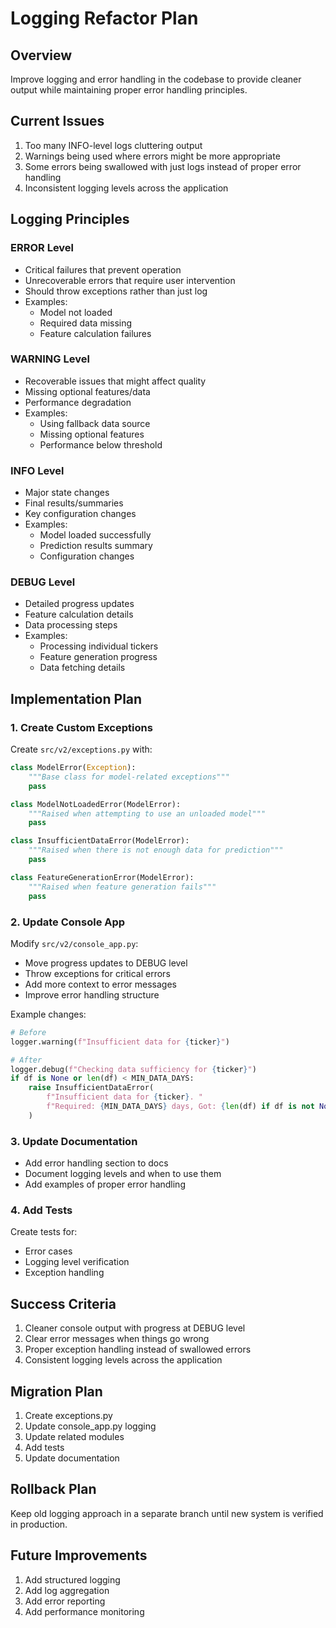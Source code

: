 # Logging Refactor Plan

## Overview
Improve logging and error handling in the codebase to provide cleaner output while maintaining proper error handling principles.

## Current Issues
1. Too many INFO-level logs cluttering output
2. Warnings being used where errors might be more appropriate
3. Some errors being swallowed with just logs instead of proper error handling
4. Inconsistent logging levels across the application

## Logging Principles

### ERROR Level
- Critical failures that prevent operation
- Unrecoverable errors that require user intervention
- Should throw exceptions rather than just log
- Examples:
  - Model not loaded
  - Required data missing
  - Feature calculation failures

### WARNING Level
- Recoverable issues that might affect quality
- Missing optional features/data
- Performance degradation
- Examples:
  - Using fallback data source
  - Missing optional features
  - Performance below threshold

### INFO Level
- Major state changes
- Final results/summaries
- Key configuration changes
- Examples:
  - Model loaded successfully
  - Prediction results summary
  - Configuration changes

### DEBUG Level
- Detailed progress updates
- Feature calculation details
- Data processing steps
- Examples:
  - Processing individual tickers
  - Feature generation progress
  - Data fetching details

## Implementation Plan

### 1. Create Custom Exceptions
Create `src/v2/exceptions.py` with:
```python
class ModelError(Exception):
    """Base class for model-related exceptions"""
    pass

class ModelNotLoadedError(ModelError):
    """Raised when attempting to use an unloaded model"""
    pass

class InsufficientDataError(ModelError):
    """Raised when there is not enough data for prediction"""
    pass

class FeatureGenerationError(ModelError):
    """Raised when feature generation fails"""
    pass
```

### 2. Update Console App
Modify `src/v2/console_app.py`:
- Move progress updates to DEBUG level
- Throw exceptions for critical errors
- Add more context to error messages
- Improve error handling structure

Example changes:
```python
# Before
logger.warning(f"Insufficient data for {ticker}")

# After
logger.debug(f"Checking data sufficiency for {ticker}")
if df is None or len(df) < MIN_DATA_DAYS:
    raise InsufficientDataError(
        f"Insufficient data for {ticker}. "
        f"Required: {MIN_DATA_DAYS} days, Got: {len(df) if df is not None else 0} days"
    )
```

### 3. Update Documentation
- Add error handling section to docs
- Document logging levels and when to use them
- Add examples of proper error handling

### 4. Add Tests
Create tests for:
- Error cases
- Logging level verification
- Exception handling

## Success Criteria
1. Cleaner console output with progress at DEBUG level
2. Clear error messages when things go wrong
3. Proper exception handling instead of swallowed errors
4. Consistent logging levels across the application

## Migration Plan
1. Create exceptions.py
2. Update console_app.py logging
3. Update related modules
4. Add tests
5. Update documentation

## Rollback Plan
Keep old logging approach in a separate branch until new system is verified in production.

## Future Improvements
1. Add structured logging
2. Add log aggregation
3. Add error reporting
4. Add performance monitoring 